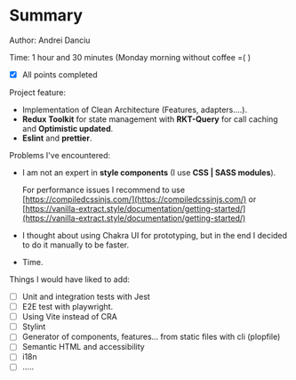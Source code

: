 # Summary

Author: Andrei Danciu

Time: 1 hour and 30 minutes (Monday morning without coffee =( )

- [x]  All points completed

Project feature:

- Implementation of Clean Architecture (Features, adapters....).
- **Redux Toolkit** for state management with **RKT-Query** for call caching and **Optimistic updated**.
- **Eslint** and **prettier**.

Problems I've encountered:

- I am not an expert in **style components** (I use **CSS | SASS modules**).

    For performance issues I recommend to use [https://compiledcssinjs.com/](https://compiledcssinjs.com/) or [https://vanilla-extract.style/documentation/getting-started/](https://vanilla-extract.style/documentation/getting-started/)

- I thought about using Chakra UI for prototyping, but in the end I decided to do it manually to be faster.
- Time.

Things I would have liked to add:

- [ ]  Unit and integration tests with Jest
- [ ]  E2E test with playwright.
- [ ]  Using Vite instead of CRA
- [ ]  Stylint
- [ ]  Generator of components, features... from static files with cli (plopfile)
- [ ]  Semantic HTML and accessibility
- [ ]  i18n
- [ ]  …..
